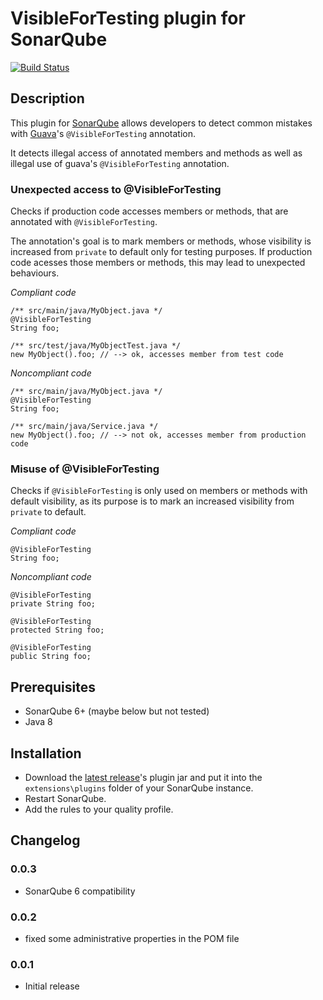 # VisibleForTesting plugin for SonarQube
[![Build Status](https://travis-ci.org/arxes-tolina/sonar-plugins.svg?branch=master)](https://travis-ci.org/arxes-tolina/sonar-plugins)

## Description
This plugin for [SonarQube](http://www.sonarqube.org/) allows developers to detect common mistakes with [Guava](https://github.com/google/guava)'s `@VisibleForTesting` annotation.

It detects illegal access of annotated members and methods as well as illegal use of guava's `@VisibleForTesting` annotation.

### Unexpected access to @VisibleForTesting
Checks if production code accesses members or methods, that are annotated with `@VisibleForTesting`.

The annotation's goal is to mark members or methods, whose visibility is increased from `private` to default only for testing purposes. If production code acesses those members or methods, this may lead to unexpected behaviours.

_Compliant code_

	/** src/main/java/MyObject.java */
	@VisibleForTesting
	String foo;

	/** src/test/java/MyObjectTest.java */
	new MyObject().foo; // --> ok, accesses member from test code

_Noncompliant code_

	/** src/main/java/MyObject.java */
	@VisibleForTesting
	String foo;

	/** src/main/java/Service.java */
	new MyObject().foo; // --> not ok, accesses member from production code


### Misuse of @VisibleForTesting
Checks if `@VisibleForTesting` is only used on members or methods with default visibility, as its purpose is to mark an increased visibility from `private` to default.

_Compliant code_

	@VisibleForTesting
	String foo;

_Noncompliant code_

	@VisibleForTesting
	private String foo;

	@VisibleForTesting
	protected String foo;

	@VisibleForTesting
	public String foo;

## Prerequisites
*   SonarQube 6+ (maybe below but not tested)
*   Java 8

## Installation
* Download the [latest release](https://github.com/arxes-tolina/sonar-plugins/releases/latest)'s plugin jar and put it into the `extensions\plugins` folder of your SonarQube instance. 
* Restart SonarQube.
* Add the rules to your quality profile.

## Changelog

### 0.0.3
* SonarQube 6 compatibility

### 0.0.2
* fixed some administrative properties in the POM file

### 0.0.1  
* Initial release
